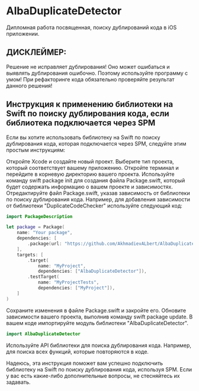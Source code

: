 # AlbaDuplicateDetector
Дипломная работа посвященная, поиску дублирований кода в iOS приложении.

## ДИСКЛЕЙМЕР:
Решение не исправляет дублирования! Оно может ошибаться и выявлять дублирования ошибочно. Поэтому используйте программу с умом!
При рефакторинге кода обязательно проверяйте результат данного решения!


## Инструкция к применению библиотеки на Swift по поиску дублирования кода, если библиотека подключается через SPM

Если вы хотите использовать библиотеку на Swift по поиску дублирования кода, которая подключается через SPM, следуйте этим простым инструкциям:

Откройте Xcode и создайте новый проект. Выберите тип проекта, который соответствует вашему приложению.
Откройте терминал и перейдите в корневую директорию вашего проекта.
Используйте команду swift package init для создания файла Package.swift, который будет содержать информацию о вашем проекте и зависимостях.
Отредактируйте файл Package.swift, указав зависимость от библиотеки по поиску дублирования кода. Например, для добавления зависимости от библиотеки "DuplicateCodeChecker" используйте следующий код:
```swift
import PackageDescription

let package = Package(
    name: "Your package",
    dependencies: [
        .package(url: "https://github.com/AkhmadievALbert/AlbaDuplicateDetector", from: "master"),
    ],
    targets: [
        .target(
            name: "MyProject",
            dependencies: ["AlbaDuplicateDetector"]),
        .testTarget(
            name: "MyProjectTests",
            dependencies: ["MyProject"]),
    ]
)
```
Сохраните изменения в файле Package.swift и закройте его.
Обновите зависимости вашего проекта, выполнив команду swift package update.
В вашем коде импортируйте модуль библиотеки "AlbaDuplicateDetector".
```swift
import AlbaDuplicateDetector
```
Используйте API библиотеки для поиска дублирования кода.
Например, для поиска всех функций, которые повторяются в коде.

Надеюсь, эта инструкция поможет вам успешно подключить библиотеку на Swift по поиску дублирования кода, используя SPM. Если у вас есть какие-либо дополнительные вопросы, не стесняйтесь их задавать.
